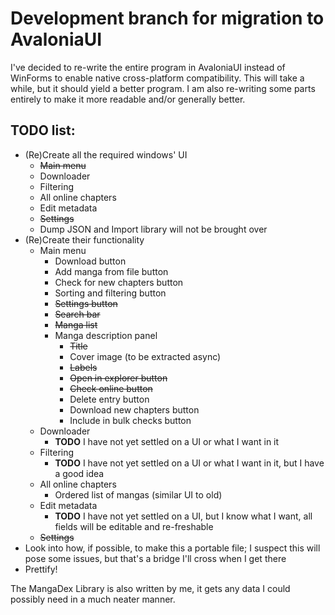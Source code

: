 # Development branch for migration to AvaloniaUI  
I've decided to re-write the entire program in AvaloniaUI instead of WinForms to enable native cross-platform compatibility. This will take a while, but it should yield a better program. I am also re-writing some parts entirely to make it more readable and/or generally better.  

## TODO list:  
- (Re)Create all the required windows' UI  
	- ~~Main menu~~  
	- Downloader  
	- Filtering  
	- All online chapters  
	- Edit metadata  
	- ~~Settings~~  
	- Dump JSON and Import library will not be brought over  
- (Re)Create their functionality  
	- Main menu  
		- Download button  
		- Add manga from file button  
		- Check for new chapters button  
		- Sorting and filtering button  
		- ~~Settings button~~  
		- ~~Search bar~~  
		- ~~Manga list~~  
		- Manga description panel  
			- ~~Title~~  
			- Cover image (to be extracted async)  
			- ~~Labels~~  
			- ~~Open in explorer button~~  
			- ~~Check online button~~  
			- Delete entry button  
			- Download new chapters button  
			- Include in bulk checks button  
	- Downloader  
		- **TODO** I have not yet settled on a UI or what I want in it  
	- Filtering  
		- **TODO** I have not yet settled on a UI or what I want in it, but I have a good idea  
	- All online chapters  
		- Ordered list of mangas (similar UI to old)  
	- Edit metadata  
		- **TODO** I have not yet settled on a UI, but I know what I want, all fields will be editable and re-freshable  
	- ~~Settings~~  
- Look into how, if possible, to make this a portable file; I suspect this will pose some issues, but that's a bridge I'll cross when I get there  
- Prettify!  

The MangaDex Library is also written by me, it gets any data I could possibly need in a much neater manner.